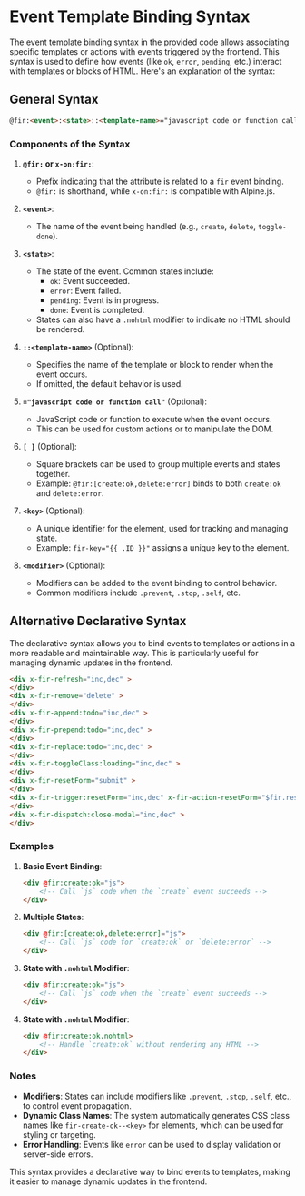 
# Event Template Binding Syntax

The event template binding syntax in the provided code allows associating specific templates or actions with events triggered by the frontend. This syntax is used to define how events (like `ok`, `error`, `pending`, etc.) interact with templates or blocks of HTML. Here's an explanation of the syntax:

## General Syntax

```html
@fir:<event>:<state>::<template-name>="javascript code or function call"
```

### Components of the Syntax

1. **`@fir:` or `x-on:fir:`**:
   - Prefix indicating that the attribute is related to a `fir` event binding.
   - `@fir:` is shorthand, while `x-on:fir:` is compatible with Alpine.js.

2. **`<event>`**:
   - The name of the event being handled (e.g., `create`, `delete`, `toggle-done`).

3. **`<state>`**:
   - The state of the event. Common states include:
     - `ok`: Event succeeded.
     - `error`: Event failed.
     - `pending`: Event is in progress.
     - `done`: Event is completed.
   - States can also have a `.nohtml` modifier to indicate no HTML should be rendered.

4. **`::<template-name>`** (Optional):
   - Specifies the name of the template or block to render when the event occurs.
   - If omitted, the default behavior is used.

5. **`="javascript code or function call"`** (Optional):
   - JavaScript code or function to execute when the event occurs.
   - This can be used for custom actions or to manipulate the DOM.
6. **`[ ]`** (Optional):
   - Square brackets can be used to group multiple events and states together.
   - Example: `@fir:[create:ok,delete:error]` binds to both `create:ok` and `delete:error`.
7. **`<key>`** (Optional):
   - A unique identifier for the element, used for tracking and managing state.
   - Example: `fir-key="{{ .ID }}"` assigns a unique key to the element.
8. **`<modifier>`** (Optional):
   - Modifiers can be added to the event binding to control behavior.
   - Common modifiers include `.prevent`, `.stop`, `.self`, etc.

## Alternative Declarative Syntax

The declarative syntax allows you to bind events to templates or actions in a more readable and maintainable way. This is particularly useful for managing dynamic updates in the frontend.

```html
<div x-fir-refresh="inc,dec" >
</div>
<div x-fir-remove="delete" >
</div>
<div x-fir-append:todo="inc,dec" >
</div>
<div x-fir-prepend:todo="inc,dec" >
</div>
<div x-fir-replace:todo="inc,dec" >
</div>
<div x-fir-toggleClass:loading="inc,dec" >
</div>
<div x-fir-resetForm="submit" >
</div>
<div x-fir-trigger:resetForm="inc,dec" x-fir-action-resetForm="$fir.resetForm()" >
</div>
<div x-fir-dispatch:close-modal="inc,dec" >
</div>

````

### Examples

1. **Basic Event Binding**:

   ```html
   <div @fir:create:ok="js">
       <!-- Call `js` code when the `create` event succeeds -->
   </div>
   ```

2. **Multiple States**:

   ```html
   <div @fir:[create:ok,delete:error]="js">
       <!-- Call `js` code for `create:ok` or `delete:error` -->
   </div>
   ```

3. **State with `.nohtml` Modifier**:

   ```html
   <div @fir:create:ok="js">
       <!-- Call `js` code when the `create` event succeeds -->
   </div>
   ```

4. **State with `.nohtml` Modifier**:

   ```html
   <div @fir:create:ok.nohtml>
       <!-- Handle `create:ok` without rendering any HTML -->
   </div>
   ```

### Notes

- **Modifiers**: States can include modifiers like `.prevent`, `.stop`, `.self`, etc., to control event propagation.
- **Dynamic Class Names**: The system automatically generates CSS class names like `fir-create-ok--<key>` for elements, which can be used for styling or targeting.
- **Error Handling**: Events like `error` can be used to display validation or server-side errors.

This syntax provides a declarative way to bind events to templates, making it easier to manage dynamic updates in the frontend.

